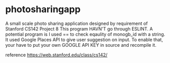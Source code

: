 # photosharingapp
A small scale photo sharing application designed by requirement of Stanford CS142 Project 8
This program HAVN'T go through ESLINT. A potential program is I used == to check eqaulity of monogb_id with a string.
It used Google Places API to give user suggestion on input. To enable that, your have to put your own GOOGLE API KEY in source and recompile it.

reference https://web.stanford.edu/class/cs142/
